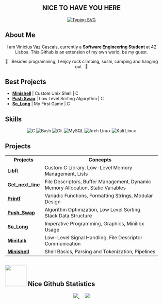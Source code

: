 <div align="center">

  <h2><strong>NICE TO HAVE YOU HERE</strong></h2>

  <a href="https://git.io/typing-svg">
    <img src="https://readme-typing-svg.demolab.com?font=Fira+Code&duration=4500&pause=1000&color=58D1F7&background=9B7CFF00&center=true&width=435&lines=!!+Welcome+to+my+World+%3A)+!!;!!+I+hope+you+like+it+!!" alt="Typing SVG"/>
  </a>

</div>

<!-- About Me -->
<h2 align="left">About Me</h2>
<p align="center">
  I am Vinicius Vaz Cascais, currently a <strong>Software Engineering Student</strong> at 42 Lisboa.  
  This Github is an extension of my own world, be my guest.
</p>
<p align="center">
  🍣 &nbsp;&nbsp;Besides programming, I enjoy rock climbing, sushi, camping and hanging out&nbsp;&nbsp; 🧗
</p>

<!-- Best Projects -->
<h2 align="left">Best Projects</h2>
<ul align="left">
  <li><strong><a href="https://github.com/zeromeia0/minishell">Minishell</a></strong> | Custom Unix Shell | C </li>
  <li><strong><a href="https://github.com/zeromeia0/push_swap">Push Swap</a></strong> | Low Level Sorting Algorythm | C </li>
  <li><strong><a href="https://github.com/zeromeia0/so_long">So_Long</a></strong> | My First Game | C </li>
</ul>

<!-- Skills -->
<h2 align="left">Skills</h2>
<p align="center">
  <img src="https://skillicons.dev/icons?i=c" alt="C" />
  <img src="https://skillicons.dev/icons?i=bash" alt="Bash" />
  <img src="https://skillicons.dev/icons?i=git" alt="Git" />
  <img src="https://skillicons.dev/icons?i=mysql" alt="MySQL" />
  <img src="https://skillicons.dev/icons?i=arch" alt="Arch Linux" />
  <img src="https://skillicons.dev/icons?i=kali" alt="Kali Linux" />
</p>

<!-- Projects Table -->
<h2 align="left">Projects</h2>
<div align="center">
  <table>
    <tr>
      <th>Projects</th>
      <th>Concepts</th>
    </tr>
    <tr>
      <td><b><a href="https://github.com/zeromeia0/libft">Libft</a></b></td>
      <td>Custom C Library, Low-Level Memory Management, Lists</td>
    </tr>
    <tr>
      <td><b><a href="https://github.com/zeromeia0/get_next_line">Get_next_line</a></b></td>
      <td>File Descriptors, Buffer Management, Dynamic Memory Allocation, Static Variables</td>
    </tr>
    <tr>
      <td><b><a href="https://github.com/zeromeia0/my_printf">Printf</a></b></td>
      <td>Variadic Functions, Formatting Strings, Modular Design</td>
    </tr>
    <tr>
      <td><b><a href="https://github.com/zeromeia0/push_swap">Push_Swap</a></b></td>
      <td>Algorithm Optimization, Low Level Sorting, Stack Data Structure</td>
    </tr>
    <tr>
      <td><b><a href="https://github.com/zeromeia0/so_long">So_Long</a></b></td>
      <td>Imperative Programming, Graphics, Minilibx Usage</td>
    </tr>
    <tr>
      <td><b><a href="https://github.com/zeromeia0/minitalk">Minitalk</a></b></td>
      <td>Low-Level Signal Handling, File Descriptor Communication</td>
    </tr>
    <tr>
      <td><b><a href="https://github.com/andrelencart/Minishell">Minishell</a></b></td>
      <td>Shell Basics, Parsing and Tokenization, Pipelines</td>
    </tr>
  </table>
</div>

<!-- Stats -->
<h2 align="left">
  <img src="https://media1.giphy.com/media/v1.Y2lkPTc5MGI3NjExejAzbWkxZzYwaXRzdGNwcnp5azRndWl3N2JpOXR1NHhlNmxoY3I3MCZlcD12MV9pbnRlcm5hbF9naWZfYnlfaWQmY3Q9cw/CwTvSiWflgCGKgz5eb/giphy.gif" width="70">
  Nice Github Statistics
</h2>

<div align="center">
  <a href="#stats-">
    <img src="https://github-readme-stats.vercel.app/api?username=zeromeia0&show_icons=true&theme=material-palenight&rank_icon=github&icon_color=f06292&ring_color=205fb3&cache_seconds=1800" />
  </a>
  &emsp;
  <a href="#stats-">
    <img src="https://github-readme-stats.vercel.app/api/top-langs/?username=zeromeia0&layout=compact&theme=material-palenight&cache_seconds=1800" />
  </a>
</div>
